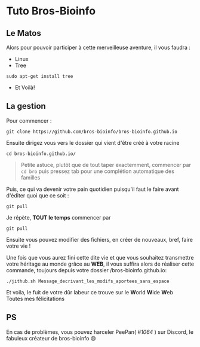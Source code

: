 # Tuto Bros-Bioinfo
## Le Matos
Alors pour pouvoir participer à cette merveilleuse aventure, il vous faudra :
- Linux
- Tree
```shell
sudo apt-get install tree
```
- Et Voilà!


## La gestion

Pour commencer :
```shell
git clone https://github.com/bros-bioinfo/bros-bioinfo.github.io
```
Ensuite dirigez vous vers le dossier qui vient d'être créé à votre racine 
```shell
cd bros-bioinfo.github.io/
```
> Petite astuce, plutôt que de tout taper exactemment, commencer par `cd bro` puis pressez tab pour une complétion automatique des familles


Puis, ce qui va devenir votre pain quotidien puisqu'il faut le faire avant d'éditer quoi que ce soit :
```shell
git pull
```

Je répète, **TOUT le temps** commencer par
```shell
git pull
```

Ensuite vous pouvez modifier des fichiers, en créer de nouveaux, bref, faire votre vie !  
  
Une fois que vous aurez fini cette dite vie et que vous souhaitez transmettre votre héritage au monde grâce au **WEB**, il vous suffira alors de réaliser cette commande, toujours depuis votre dossier /bros-bioinfo.github.io:
```shell
./jithub.sh Message_decrivant_les_modifs_aportees_sans_espace
```
Et voila, le fuit de votre dûr labeur ce trouve sur le **W**orld **W**ide **W**eb  
Toutes mes félicitations
## PS
En cas de problèmes, vous pouvez harceler PeePan( *#1064* ) sur Discord, le fabuleux créateur de bros-bioinfo :smile: 